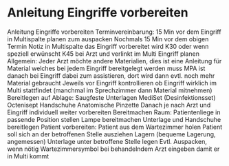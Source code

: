 # Anleitung Eingriffe vorbereiten

Anleitung Eingriffe vorbereiten
Terminvereinbarung:
15 Min vor dem Eingriff in Multispalte planen zum auspacken
Nochmals 15 Min vor dem obigen Termin Notiz in Multispalte das Eingriff vorbereitet wird
K30 oder wenn speziell erwünscht K45 bei Arzt und verlinkt im Multi Eingriff planen
Allgemein:
Jeder Arzt möchte andere Materialien, dies ist eine Anleitung für Material welches bei jedem Eingriff bereitgelegt werden muss
MPA ist danach bei Eingriff dabei zum assistieren, dort wird dann evtl. noch mehr Material gebraucht
Jeweils vor Eingriff kontrollieren ob Eingriff wirklich im Multi stattfindet (manchmal im Sprechzimmer dann Material mitnehmen)
Bereitlegen auf Ablage:
Saugfeste Unterlagen
MediSet (Desinfektionsset)
Octenisept
Handschuhe
Anatomische Pinzette
Danach je nach Arzt und Eingriff individuell weiter vorbereiten
Bereitmachen Raum:
Patientenliege in passende Position stellen
Lampe bereitmachen
Unterlage und Handschuhe bereitlegen
Patient vorbereiten:
Patient aus dem Wartezimmer holen
Patient soll sich an der betroffenen Stelle ausziehen
Lagern (bequeme Lagerung, angemessen)
Unterlage unter betroffene Stelle legen
Evtl. Auspacken, wenn nötig
Wartezimmersymbol bei behandelndem Arzt eingeben damit er in Multi kommt